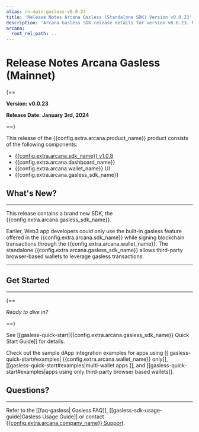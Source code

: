 ```yaml
---
alias: rn-main-gasless-v0.0.23
title: 'Release Notes Arcana Gasless (Standalone SDK) Version v0.0.23'
description: 'Arcana Gasless SDK release details for version v0.0.23. New features and more.'
arcana:
  root_rel_path: ..
---
```


# Release Notes Arcana Gasless (Mainnet)

{==

**Version: v0.0.23**

**Release Date: January 3rd, 2024**

==}

This release of the {{config.extra.arcana.product_name}} product consists of the following components:

* [{{config.extra.arcana.sdk_name}} v1.0.8](https://www.npmjs.com/package/@arcana/auth/v/1.0.8)
* {{config.extra.arcana.dashboard_name}}
* {{config.extra.arcana.wallet_name}} UI
* {{config.extra.arcana.gasless_sdk_name}}

## What's New?

---

This release contains a brand new SDK, the {{config.extra.arcana.gasless_sdk_name}}.

Earlier, Web3 app developers could only use the built-in gasless feature offered in the {{config.extra.arcana.sdk_name}} while signing blockchain transactions through the {{config.extra.arcana.wallet_name}}. The standalone {{config.extra.arcana.gasless_sdk_name}} allows third-party browser-based wallets to leverage gasless transactions.

---

## Get Started

---

{==

*Ready to dive in?*

==}

See [[gasless-quick-start|{{config.extra.arcana.gasless_sdk_name}} Quick Start Guide]] for details.

Check out the sample dApp integration examples for apps using [[ gasless-quick-start#examples| {{config.extra.arcana.wallet_name}} only]], [[gasless-quick-start#examples|multi-wallet apps ]], and [[gasless-quick-start#examples|apps using only third-party browser based wallets]].

## Questions? 

---

Refer to the [[faq-gasless| Gasless FAQ]], [[gasless-sdk-usage-guide|Gasless Usage Guide]] or contact [{{config.extra.arcana.company_name}} Support]({{page.meta.arcana.root_rel_path}}/support.md).
